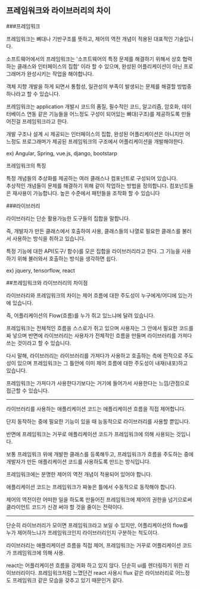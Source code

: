 ## 프레임워크와 라이브러리의 차이

###프레임워크

프레임워크는 뼈대나 기반구조를 뜻하고, 제어의 역전 개념이 적용된 대표적인 기술입니다.  

소프트웨어에서의 프레임워크는 '소프트웨어의 특정 문제를 해결하기 위해서 상호 협력하는 클래스와 인터페이스의 집합' 이라 할 수 있으며, 완성된 어플리케이션이 아닌 프로그래머가 완성시키는 작업을 해야합니다. 

객체 지향 개발을 하게 되면서 통합성, 일관성의 부족이 발생되는 문제를 해결할 방법중 하나라고 할 수 있습니다.


프레임워크는 application 개발시 코드의 품질, 필수적인 코드, 알고리즘, 암호화, 데이터베이스 연동 같은 기능들을 어느정도 구성이 되어있는
뼈대(구조)를 제공하도록 만들어진걸 프레임워크라고 한다.

개발 구조나 설계 시 제공되는 인터페이스의 집합, 완성된 어플리케이션은 아니지만 어느정도 프로그래머가 제공된 프레임워크의
구조에서 어플리케이션을 개발해야한다.

ex) Angular, Spring, vue.js, django, bootstarp

프레임워크의 특징

특정 개념들의 추상화를 제공하는 여러 클래스나 컴포넌트로 구성되어 있습니다.  
추상적인 개념들이 문제를 해결하기 위해 같이 작업하는 방법을 정의합니다. 
컴포넌트들은 재사용이 가능합니다. 
높은 수준에서 패턴들을 조작화 할 수 있습니다


###라이브러리

라이브러리는 단순 활용가능한 도구들의 집합을 말합니다.

즉, 개발자가 만든 클래스에서 호출하여 사용, 클래스들의 나열로 필요한 클래스를 불러서 사용하는 방식을 취하고 있습니다.

특정 기능에 대한 API(도구/ 함수)를 모은 집합을 라이브러리라고 한다.
그 기능을 사용하기 위해 불러와서 호출하는 방식을 생각하면 쉽다.


ex) jquery, tensorflow, react

##프레임워크와 라이브러리의 차이점

라이브러리와 프레임워크의 차이는 제어 흐름에 대한 주도성이 누구에게/어디에 있는가에 있습니다.

즉, 어플리케이션의 Flow(흐름)를 누가 쥐고 있느냐에 달려 있습니다.

프레임워크는 전체적인 흐름을 스스로가 쥐고 있으며 사용자는 그 안에서 필요한 코드를 짜 넣으며 반면에 라이브러리는 사용자가 전체적인 흐름을 만들며 라이브러리를 가져다 쓰는 것이라고 할 수 있습니다.

다시 말해, 라이브러리는 라이브러리를 가져다가 사용하고 호출하는 측에 전적으로 주도성이 있으며 프레임워크는 그 틀안에 이미 제어 흐름에 대한 주도성이 내재(내포)하고 있습니다.

프레임워크는 가져다가 사용한다기보다는 거기에 들어가서 사용한다는 느낌/관점으로 접근할 수 있습니다.


------------------------------------------------------------------------


라이브러리를 사용하는 애플리케이션 코드는 애플리케이션 흐름을 직접 제어합니다.  

단지 동작하는 중에 필요한 기능이 있을 때 능동적으로 라이브러리를 사용할 뿐입니다. 

반면에 프레임워크는 거꾸로 애플리케이션 코드가 프레임워크에 의해 사용되는 것입니다. 

보통 프레임워크 위에 개발한 클래스를 등록해두고, 프레임워크가 흐름을 주도하는 중에 개발자가 만든 애플리케이션 코드를 사용하도록 만드는 방식입니다.

프레임워크에는 분명한 제어의 역전 개념이 적용되어 있어야 합니다.

애플리케이션 코드는 프레임워크가 짜놓은 틀에서 수동적으로 동작해야 합니다.


제어의 역전이란 어떠한 일을 하도록 만들어진 프레임워크에 제어의 권한을 넘기으로써 클라이언트
코드가 신경 써야 할 것을 줄이는 전략이다.

--------------------------------------------------------------------------------

단순히 라이브러리가 모이면 프레임워크라고 보일 수 있지만,
어플리케이션의 flow를 누가 제어하느냐가 프레임워크인지 라이브러리인지 구분하는 척도이다.

라이브러리는 애플리케이션 흐름을 직접 제어, 프레임워크는 거꾸로 어플리케이션 코드가 프레임워크에 의해 사용.

react는 어플리케이션 흐름을 강제화 하고 있지 않다. 단순히 ui를 렌더링하기 위한 리이브러리이다. 프레임워크처럼 느꼈던건
react 사용시 flux 같은 라이브러리로 어느정도 프레임워크 같은 모습을 갖추고 있기 때문인거 같다.


